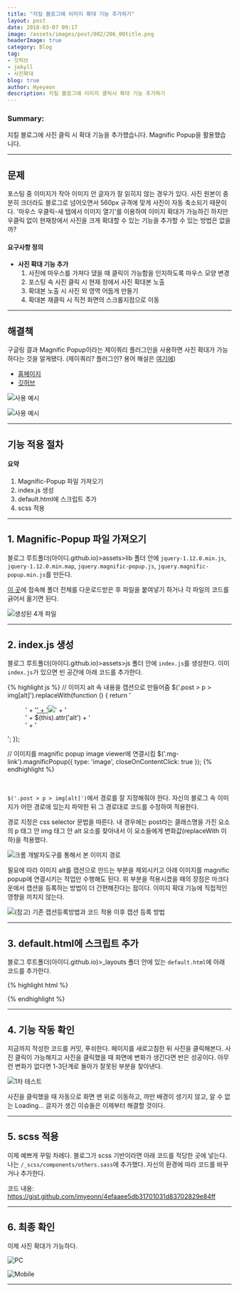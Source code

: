 ```yaml
---
title: "지킬 블로그에 이미지 확대 기능 추가하기"
layout: post
date: 2018-03-07 09:17
image: /assets/images/post/002/206_00title.png
headerImage: true
category: Blog
tag:
- 깃허브
- jekyll
- 사진확대
blog: true
author: Hyeyeon
description: 지킬 블로그에 이미지 클릭시 확대 기능 추가하기
---
```


### Summary:

지킬 블로그에 사진 클릭 시 확대 기능을 추가했습니다. Magnific Popup을 활용했습니다.

---

## 문제

포스팅 중 이미지가 작아 이미지 안 글자가 잘 읽히지 않는 경우가 있다. 사진 원본이 충분히 크더라도 블로그로 넘어오면서 560px 규격에 맞게 사진이 자동 축소되기 때문이다. '마우스 우클릭-새 탭에서 이미지 열기'를 이용하여 이미지 확대가 가능하긴 하지만 우클릭 없이 현재창에서 사진을 크게 확대할 수 있는 기능을 추가할 수 있는 방법은 없을까?

#### 요구사항 정의

* **사진 확대 기능 추가**
  1. 사진에 마우스를 가져다 댔을 때 클릭이 가능함을 인지하도록 마우스 모양 변경
  2. 포스팅 속 사진 클릭 시 현재 창에서 사진 확대본 노출
  3. 확대본 노출 시 사진 외 영역 어둡게 만들기
  4. 확대본 재클릭 시 직전 화면의 스크롤지점으로 이동

---

## 해결책

구글링 결과 Magnific Popup이라는 제이쿼리 플러그인을 사용하면 사진 확대가 가능하다는 것을 알게됐다. (제이쿼리? 플러그인? 용어 해설은 [여기에](https://imyeonn.github.io/blog/web/207/))

* [홈페이지](http://dimsemenov.com/plugins/magnific-popup/)
* [깃허브](https://github.com/dimsemenov/Magnific-Popup)

![사용 예시](https://d33v4339jhl8k0.cloudfront.net/docs/assets/591c8a010428634b4a33375c/images/59a8ace52c7d3a73488c870a/file-QXn5LscO6t.gif)

![사용 예시](http://3.bp.blogspot.com/-DAbGdeL43kw/VK8BsAs64uI/AAAAAAAACQw/gw2Hriq9hpc/s1600/Magnific%2BPopup%2B%2B%2BAnimate.gif)

---

## 기능 적용 절차

#### 요약

1. Magnific-Popup 파일 가져오기
2. index.js 생성
3. default.html에 스크립트 추가
4. scss 적용

---

## 1. Magnific-Popup 파일 가져오기

블로그 루트폴더(아이디.github.io)>assets>lib 폴더 안에 `jquery-1.12.0.min.js`, `jquery-1.12.0.min.map`, `jquery.magnific-popup.js`, `jquery.magnific-popup.min.js`를 만든다.

[이 곳](https://github.com/imyeonn/imyeonn.github.io/tree/master/assets/lib)에 접속해 폴더 전체를 다운로드받은 후 파일을 붙여넣기 하거나 각 파일의 코드를 긁어서 옮기면 된다.

![생성된 4개 파일](/assets/images/post/002/206_01.png)

---

## 2. index.js 생성

블로그 루트폴더(아이디.github.io)>assets>js 폴더 안에 `index.js`를 생성한다. 이미 `index.js`가 있으면 빈 공간에 아래 코드를 추가한다.

{% highlight js %}
// 이미지 alt 속 내용을 캡션으로 만들어줌
$('.post > p > img[alt]').replaceWith(function () {
    return '<figure>'
        + '<a href="' + $(this).attr('src') + '" class="mg-link">'
        + '<img src="' + $(this).attr('src') + '"/></a>'
        + '<figcaption class="caption">' + $(this).attr('alt') + '</figcaption>'
        + '</figure>';
});

// 이미지를 magnific popup image viewer에 연결시킴
$('.mg-link').magnificPopup({
    type: 'image',
    closeOnContentClick: true
});
{% endhighlight %}

<br>

`$('.post > p > img[alt]')`에서 경로를 잘 지정해줘야 한다. 자신의 블로그 속 이미지가 어떤 경로에 있는지 파악한 뒤 그 경로대로 코드를 수정하여 적용한다.

경로 지정은 css selector 문법을 따른다. 내 경우에는 post라는 클래스명을 가진 요소의 p 태그 안 img 태그 안 alt 요소를 찾아내서 이 요소들에게 변화값(replaceWith 이하)을 적용했다.


![크롬 개발자도구를 통해서 본 이미지 경로](/assets/images/post/002/206_02.png)

필요에 따라 이미지 alt를 캡션으로 만드는 부분을 제외시키고 아래 이미지를 magnific popup에 연결시키는 작업만 수행해도 된다. 위 부분을 적용시켰을 때의 장점은 마크다운에서 캡션을 등록하는 방법이 더 간편해진다는 점이다. 이미지 확대 기능에 직접적인 영향을 끼치지 않는다.

![(참고) 기존 캡션등록방법과 코드 적용 이후 캡션 등록 방법](/assets/images/post/002/206_03.png)

---

## 3. default.html에 스크립트 추가

블로그 루트폴더(아이디.github.io)>\_layouts 폴더 안에 있는 `default.html`에 아래 코드를 추가한다.

{% highlight html %}
<script src="/assets/lib/jquery-1.12.0.min.js"></script>
<script src="/assets/lib/jquery.magnific-popup.min.js"></script>
<script src="/assets/js/index.js"></script>
{% endhighlight %}

---

## 4. 기능 작동 확인

지금까지 작성한 코드를 커밋, 푸쉬한다. 페이지를 새로고침한 뒤 사진을 클릭해본다. 사진 클릭이 가능해지고 사진을 클릭했을 때 화면에 변화가 생긴다면 반은 성공이다. 아무런 변화가 없다면 1-3단계로 돌아가 잘못된 부분을 찾아낸다.

![1차 테스트](/assets/images/post/002/206_04.png)

사진을 클릭했을 때 자동으로 화면 맨 위로 이동하고, 까만 배경이 생기지 않고, 알 수 없는 Loading... 글자가 생긴 이슈들은 이제부터 해결할 것이다.

---

## 5. scss 적용

이제 예쁘게 꾸밀 차례다. 블로그가 scss 기반이라면 아래 코드를 적당한 곳에 넣는다. 나는 `/_scss/components/others.sass`에 추가했다. 자신의 환경에 따라 코드를 바꾸거나 추가한다.

코드 내용: <https://gist.github.com/imyeonn/4efaaee5db31701031d83702829e84ff>

---

## 6. 최종 확인

이제 사진 확대가 가능하다.

![PC](/assets/images/post/002/206_05.gif)

![Mobile](/assets/images/post/002/206_06.gif)

---
